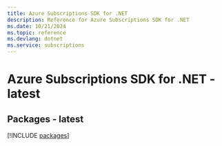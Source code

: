 ```yaml
---
title: Azure Subscriptions SDK for .NET
description: Reference for Azure Subscriptions SDK for .NET
ms.date: 10/21/2024
ms.topic: reference
ms.devlang: dotnet
ms.service: subscriptions
---
```

# Azure Subscriptions SDK for .NET - latest
## Packages - latest
[!INCLUDE [packages](subscriptions-index.md)]